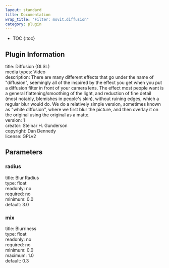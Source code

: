 ```yaml
---
layout: standard
title: Documentation
wrap_title: "Filter: movit.diffusion"
category: plugin
---
```

* TOC
{:toc}

## Plugin Information

title: Diffusion (GLSL)  
media types:
Video  
description: There are many different effects that go under the name of &quot;diffusion&quot;, seemingly all of the inspired by the effect you get when you put a diffusion filter in front of your camera lens. The effect most people want is a general flattening/smoothing of the light, and reduction of fine detail (most notably, blemishes in people&#39;s skin), without ruining edges, which a regular blur would do. We do a relatively simple version, sometimes known as &quot;white diffusion&quot;, where we first blur the picture, and then overlay it on the original using the original as a matte.  
version: 1  
creator: Steinar H. Gunderson  
copyright: Dan Dennedy  
license: GPLv2  

## Parameters

### radius

title: Blur Radius    
type: float  
readonly: no  
required: no  
minimum: 0.0  
default: 3.0  

### mix

title: Blurriness    
type: float  
readonly: no  
required: no  
minimum: 0.0  
maximum: 1.0  
default: 0.3  

